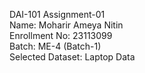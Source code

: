 DAI-101 Assignment-01<br>
Name: Moharir Ameya Nitin<br>
Enrollment No: 23113099<br>
Batch: ME-4 (Batch-1)<br>
Selected Dataset: Laptop Data
